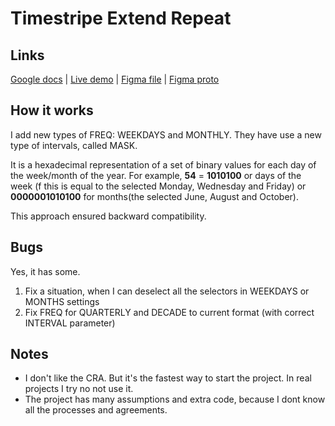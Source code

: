 # Timestripe Extend Repeat

## Links
[Google docs](https://docs.google.com/document/d/1bSqeVhmqKKvOSt69GCAkzanhN3IR7BxhGUxu4Fi5K9Q/edit?usp=sharing) | [Live demo](https://roman-nebel.github.io/timestripe_extend_repeat/) | [Figma file](https://www.figma.com/file/1P33NYZu7678XDKC5OMVNf/Timestripe?type=design&node-id=0%3A1&mode=design&t=aufn3fPivtabZoXL-1) | [Figma proto](https://www.figma.com/proto/1P33NYZu7678XDKC5OMVNf/Timestripe?page-id=0%3A1&type=design&node-id=2-135&viewport=184%2C256%2C0.13&t=RFOv4d9oEEONBEpT-1&scaling=min-zoom&starting-point-node-id=2%3A135&mode=design)

## How it works
I add new types of FREQ: WEEKDAYS and MONTHLY. They have use a new type of intervals, called MASK.

It is a hexadecimal representation of a set of binary values for each day of the week/month of the year. For example, **54** = **1010100** or days of the week (f this is equal to the selected Monday, Wednesday and Friday) or **0000001010100** for months(the selected June, August and October).

This approach ensured backward compatibility.

## Bugs
Yes, it has some.
1. Fix a situation, when I can deselect all the selectors in WEEKDAYS or MONTHS settings
2. Fix FREQ for QUARTERLY and DECADE to current format (with correct INTERVAL parameter)

## Notes
- I don't like the CRA. But it's the fastest way to start the project. In real projects I try no not use it.
- The project has many assumptions and extra code, because I dont know all the processes and agreements.